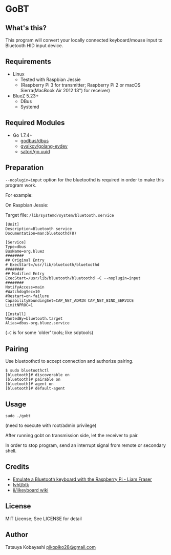 GoBT
====

What's this?
----
This program will convert your locally connected keyboard/mouse input to Bluetooth HID input device.

Requirements
----
- Linux
    - Tested with Raspbian Jessie
    - (Raspberry Pi 3 for transmitter; Raspberry Pi 2  or macOS Sierra(MacBook Air 2012 13") for receiver)
- BlueZ 5.23+
    - DBus
    - Systemd

Required Modules
----
 - Go 1.7.4+
    - [godbus/dbus](https://github.com/godbus/dbus)
    - [gvalkov/golang-evdev](https://github.com/gvalkov/golang-evdev)
    - [satori/go.uuid](https://github.com/satori/go.uuid)

Preparation
----
`--noplugin=input` option for the bluetoothd is required in order to make this program work.

For example:

On Raspbian Jessie:

Target file: `/lib/systemd/system/bluetooth.service`

```
[Unit]
Description=Bluetooth service
Documentation=man:bluetoothd(8)

[Service]
Type=dbus
BusName=org.bluez
########
## Original Entry
# ExecStart=/usr/lib/bluetooth/bluetoothd
########
## Modified Entry
ExecStart=/usr/lib/bluetooth/bluetoothd -C --noplugin=input
########
NotifyAccess=main
#WatchdogSec=10
#Restart=on-failure
CapabilityBoundingSet=CAP_NET_ADMIN CAP_NET_BIND_SERVICE
LimitNPROC=1

[Install]
WantedBy=bluetooth.target
Alias=dbus-org.bluez.service
```

(`-C` is for some 'older' tools; like sdptools)

Pairing
----
Use bluetoothctl to accept connection and authorize pairing.

```
$ sudo bluetoothctl
[bluetooth]# discoverable on
[bluetooth]# pairable on
[bluetooth]# agent on
[bluetooth]# default-agent
```

Usage
----
`sudo ./gobt`

(need to execute with root/admin privilege)

After running gobt on transmission side, let the receiver to pair.

In order to stop program, send an interrupt signal from remote or secondary shell.

Credits
----
 - [Emulate a Bluetooth keyboard with the Raspberry Pi - Liam Fraser](http://www.linuxuser.co.uk/tutorials/emulate-a-bluetooth-keyboard-with-the-raspberry-pi)
 - [lvht/btk](https://github.com/lvht/btk)
 - [ii/iikeyboard wiki](https://github.com/ii/iikeyboard/wiki)

License
----
MIT License; See LICENSE for detail

Author
----
Tatsuya Kobayashi <pikopiko28@gmail.com>
